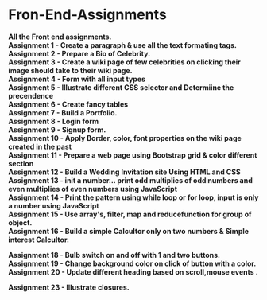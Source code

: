 # Fron-End-Assignments 
<b>All the Front end assignments.</b> <br>
<b>Assignment 1 - Create a paragraph & use all the text formating tags. </b><br>
<b>Assignment 2 - Prepare a Bio of Celebrity.</b><br>
<b>Assignment 3 - Create a wiki page of few celebrities on clicking their image should take to their wiki page.</b><br>
<b>Assignment 4 - Form with all input types </b> <br>
<b>Assignment 5 - Illustrate different CSS selector and Determiine the precendence  </b> <br>
<b>Assignment 6 - Create fancy tables </b> <br>
<b>Assignment 7 - Build a Portfolio.</b> <br>
<b>Assignment 8 - Login form</b> <br>
<b>Assignment 9 - Signup form.</b> <br>
<b>Assignment 10 - Apply Border, color, font properties on the wiki page created in the past </b> <br>
<b>Assignment 11 - Prepare a web page using Bootstrap grid & color different section </b> <br>
<b>Assignment 12 - Build a Wedding Invitation site Using HTML and CSS </b> <br>
<b>Assignment 13 - init a number... print odd multiplies of odd numbers and even multiplies of even numbers using JavaScript </b> <br>
<b>Assignment 14 - Print the pattern using while loop or for loop, input is only a number using JavaScript </b> <br>
<b>Assignment 15 - Use array's, filter, map and reducefunction for group of object. </b> <br>
<b>Assignment 16 - Build a simple Calcultor only on two numbers & Simple interest Calcultor. </b> <br>
<!-- <b>Assignment 17 - Find the Kth largest and Kth smallest number in an array Find the occurrence of an integer in the array. </b> <br> -->
<b>Assignment 18 - Bulb switch on and off with 1 and two buttons. </b> <br>
<b>Assignment 19 - Change background color on click of button with a color. </b> <br>
<b>Assignment 20 - Update different heading based on scroll,mouse events . </b> <br>
<!-- <b>Assignment 21 - Example on Event Bubbling and capturing. </b> <br> -->
<!-- <b>Assignment 22 - Create dilferent types of functions and write definitions of different types of functions . </b> <br> -->
<b>Assignment 23 - Illustrate closures. </b> <br>
<!-- <b>Assignment 24 - Make api call and log or load the data on the page,if possible trnnsform the response of the API. </b> <br> -->
<!-- <b>Assignment 25 - Build a drum kit using html, css and javascrpt. </b> <br> -->
<!-- <b>Assignment 26 - Play sounds of different birds on click on their pictures sounds will play. </b> <br> -->


